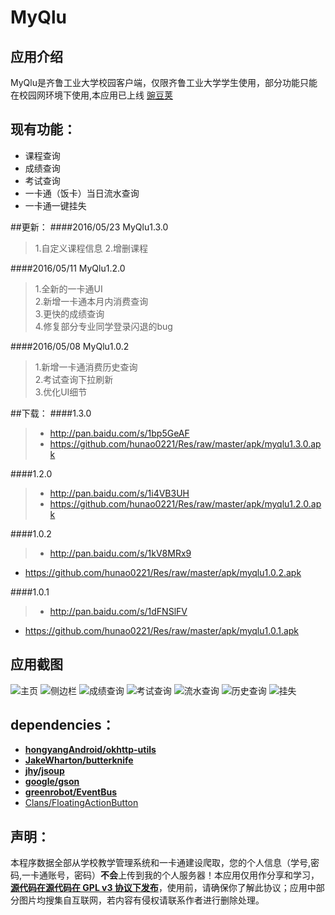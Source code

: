 # MyQlu
## 应用介绍
  MyQlu是齐鲁工业大学校园客户端，仅限齐鲁工业大学学生使用，部分功能只能在校园网环境下使用,本应用已上线 [豌豆荚](http://www.wandoujia.com/apps/com.hugo.myqlu)
## 现有功能：
- 课程查询
- 成绩查询
- 考试查询
- 一卡通（饭卡）当日流水查询
- 一卡通一键挂失

##更新：
####2016/05/23 MyQlu1.3.0
>1.自定义课程信息
>2.增删课程

####2016/05/11 MyQlu1.2.0
> 1.全新的一卡通UI  
> 2.新增一卡通本月内消费查询  
> 3.更快的成绩查询  
> 4.修复部分专业同学登录闪退的bug

####2016/05/08 MyQlu1.0.2
> 1.新增一卡通消费历史查询  
> 2.考试查询下拉刷新  
> 3.优化UI细节

##下载：
####1.3.0
> - http://pan.baidu.com/s/1bp5GeAF
> - <https://github.com/hunao0221/Res/raw/master/apk/myqlu1.3.0.apk>

####1.2.0
> - http://pan.baidu.com/s/1i4VB3UH
> - <https://github.com/hunao0221/Res/raw/master/apk/myqlu1.2.0.apk>

####1.0.2
>- <http://pan.baidu.com/s/1kV8MRx9>
- <https://github.com/hunao0221/Res/raw/master/apk/myqlu1.0.2.apk>

####1.0.1
>- <http://pan.baidu.com/s/1dFNSlFV>
- <https://github.com/hunao0221/Res/raw/master/apk/myqlu1.0.1.apk>


## 应用截图
![主页](https://raw.githubusercontent.com/hunao0221/Res/master/photos/myqlu1.3.0/enframe_2016-05-23-10-03-45.png)
![侧边栏](https://raw.githubusercontent.com/hunao0221/Res/master/photos/myqlu1.3.0/enframe_2016-05-23-10-03-57.png)
![成绩查询](https://raw.githubusercontent.com/hunao0221/Res/master/photos/myqlu1.0.2/enframe_2016-05-08-10-47-22.png)
![考试查询](https://raw.githubusercontent.com/hunao0221/Res/master/photos/myqlu1.0.2/enframe_2016-05-08-10-57-09.png)
![流水查询](https://raw.githubusercontent.com/hunao0221/Res/master/photos/myqlu1.2.0/enframe_2016-05-12-14-12-38.png)
![历史查询](https://raw.githubusercontent.com/hunao0221/Res/master/photos/myqlu1.2.0/enframe_2016-05-12-14-12-54.png)
![挂失](https://raw.githubusercontent.com/hunao0221/Res/master/photos/myqlu1.0.2/enframe_2016-05-08-12-37-03.png)

## dependencies：
- [**hongyangAndroid/okhttp-utils**](https://github.com/hongyangAndroid/okhttp-utils)
- [**JakeWharton/butterknife**](https://github.com/JakeWharton/butterknife)
- [**jhy/jsoup**](https://github.com/jhy/jsoup)
- [**google/gson**](https://github.com/google/gson)
- [**greenrobot/EventBus**](https://github.com/greenrobot/EventBus)
- [Clans/FloatingActionButton](https://github.com/Clans/FloatingActionButton)

## 声明：
本程序数据全部从学校教学管理系统和一卡通建设爬取，您的个人信息（学号,密码,一卡通账号，密码）**不会**上传到我的个人服务器！本应用仅用作分享和学习，[**源代码在源代码在 GPL v3 协议下发布**](https://github.com/hunao0221/MyQlu/blob/master/LICENSE.txt)，使用前，请确保你了解此协议；应用中部分图片均搜集自互联网，若内容有侵权请联系作者进行删除处理。